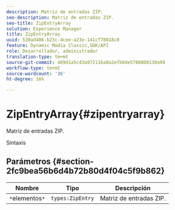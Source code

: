 ```yaml
---
description: Matriz de entradas ZIP.
seo-description: Matriz de entradas ZIP.
seo-title: ZipEntryArray
solution: Experience Manager
title: ZipEntryArray
uuid: 530ad406-b23c-4cee-a23e-141cf78818c0
feature: Dynamic Media Classic,SDK/API
role: Desarrollador, administrador
translation-type: tm+mt
source-git-commit: 469d1a5c43a972116a8a2efb0de5708800130a99
workflow-type: tm+mt
source-wordcount: '36'
ht-degree: 16%

---
```



# ZipEntryArray{#zipentryarray}

Matriz de entradas ZIP.

Sintaxis

## Parámetros {#section-2fc9bea56b6d4b72b80d4f04c5f9b862}

| Nombre | Tipo | Descripción |
|---|---|---|
| `*`elementos`*` | `types:ZipEntry` | Matriz de entradas ZIP. |

